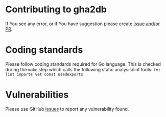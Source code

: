 # Contributing to gha2db
If You see any error, or if You have suggestion please create [issue and/or PR](https://github.com/cncf/gha2db).

# Coding standards
Please follow coding standards required for Go language.
This is checked during the `make` step which calls the following static analysis/lint tools: `fmt lint imports vet const usedexports`

# Vulnerabilities
Please use GitHub [issues](https://github.com/cncf/gha2db/issues) to report any vulnerability found.
